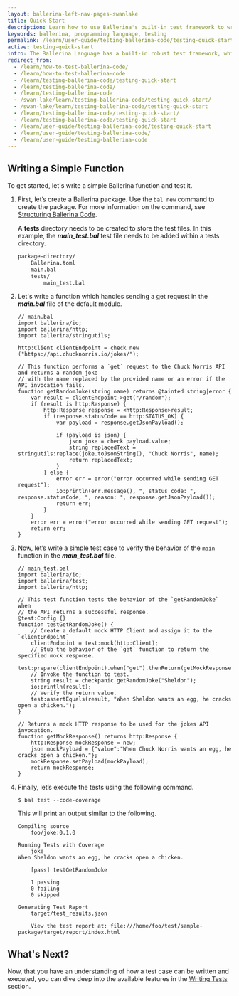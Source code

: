 ```yaml
---
layout: ballerina-left-nav-pages-swanlake
title: Quick Start
description: Learn how to use Ballerina's built-in test framework to write testable code. The test framework provides a set of building blocks to help write and run tests.
keywords: ballerina, programming language, testing
permalink: /learn/user-guide/testing-ballerina-code/testing-quick-start/
active: testing-quick-start
intro: The Ballerina Language has a built-in robust test framework, which allows you to achieve multiple levels of the test pyramid including unit testing, integration testing, and end to end testing.  It provides features such as assertions, data providers, mocking, and code coverage, which enable the programmers to write comprehensive tests.
redirect_from:
  - /learn/how-to-test-ballerina-code/
  - /learn/how-to-test-ballerina-code
  - /learn/testing-ballerina-code/testing-quick-start
  - /learn/testing-ballerina-code/
  - /learn/testing-ballerina-code
  - /swan-lake/learn/testing-ballerina-code/testing-quick-start/
  - /swan-lake/learn/testing-ballerina-code/testing-quick-start
  - /learn/testing-ballerina-code/testing-quick-start/
  - /learn/testing-ballerina-code/testing-quick-start
  - /learn/user-guide/testing-ballerina-code/testing-quick-start
  - /learn/user-guide/testing-ballerina-code/
  - /learn/user-guide/testing-ballerina-code
---
```


## Writing a Simple Function

To get started, let's write a simple Ballerina function and test it.

1. First, let’s create a Ballerina package. Use the `bal new` command to create the package.
For more information on the command, see [Structuring Ballerina Code](/learn/structuring-ballerina-code/).

    A **tests** directory needs to be created to store the test files. In this example, the ***main_test.bal*** test file needs to be
    added within a tests directory. 

    ```bash
    package-directory/
        Ballerina.toml
        main.bal
        tests/
            main_test.bal
    ```

2. Let's write a function which handles sending a get request in the ***main.bal*** file of the default module.
 
    ```ballerina
    // main.bal
    import ballerina/io;
    import ballerina/http;
    import ballerina/stringutils;

    http:Client clientEndpoint = check new ("https://api.chucknorris.io/jokes/");

    // This function performs a `get` request to the Chuck Norris API and returns a random joke 
    // with the name replaced by the provided name or an error if the API invocation fails.
    function getRandomJoke(string name) returns @tainted string|error {
        var result = clientEndpoint->get("/random");
        if (result is http:Response) {
            http:Response response = <http:Response>result;
            if (response.statusCode == http:STATUS_OK) {
                var payload = response.getJsonPayload();

                if (payload is json) {
                    json joke = check payload.value;
                    string replacedText = stringutils:replace(joke.toJsonString(), "Chuck Norris", name);
                    return replacedText;
                }
            } else {
                error err = error("error occurred while sending GET request");
                io:println(err.message(), ", status code: ", response.statusCode, ", reason: ", response.getJsonPayload());
                return err;
            }
        }
        error err = error("error occurred while sending GET request");
        return err;
    }
    ```

3. Now, let’s write a simple test case to verify the behavior of the `main` function in the ***main_test.bal*** file.

    ```ballerina
    // main_test.bal
    import ballerina/io;
    import ballerina/test;
    import ballerina/http;
    
    // This test function tests the behavior of the `getRandomJoke` when
    // the API returns a successful response.
    @test:Config {}
    function testGetRandomJoke() {
        // Create a default mock HTTP Client and assign it to the `clientEndpoint`
        clientEndpoint = test:mock(http:Client);
        // Stub the behavior of the `get` function to return the specified mock response.
        test:prepare(clientEndpoint).when("get").thenReturn(getMockResponse());
        // Invoke the function to test.
        string result = checkpanic getRandomJoke("Sheldon");
        io:println(result);
        // Verify the return value.   
        test:assertEquals(result, "When Sheldon wants an egg, he cracks open a chicken.");
    }
    
    // Returns a mock HTTP response to be used for the jokes API invocation.
    function getMockResponse() returns http:Response {
        http:Response mockResponse = new;
        json mockPayload = {"value":"When Chuck Norris wants an egg, he cracks open a chicken."};
        mockResponse.setPayload(mockPayload);
        return mockResponse;
    }
    ```

4. Finally, let’s execute the tests using the following command.

    `$ bal test --code-coverage`

    This will print an output similar to the following.

    ```
    Compiling source
        foo/joke:0.1.0

    Running Tests with Coverage
        joke
    When Sheldon wants an egg, he cracks open a chicken.

        [pass] testGetRandomJoke

        1 passing
        0 failing
        0 skipped

    Generating Test Report
        target/test_results.json

        View the test report at: file:///home/foo/test/sample-package/target/report/index.html
    ```
 
 
## What's Next?

Now, that you have an understanding of how a test case can be written and executed, you can dive deep into the available
 features in the [Writing Tests](/learn/testing-ballerina-code/writing-tests) section.
